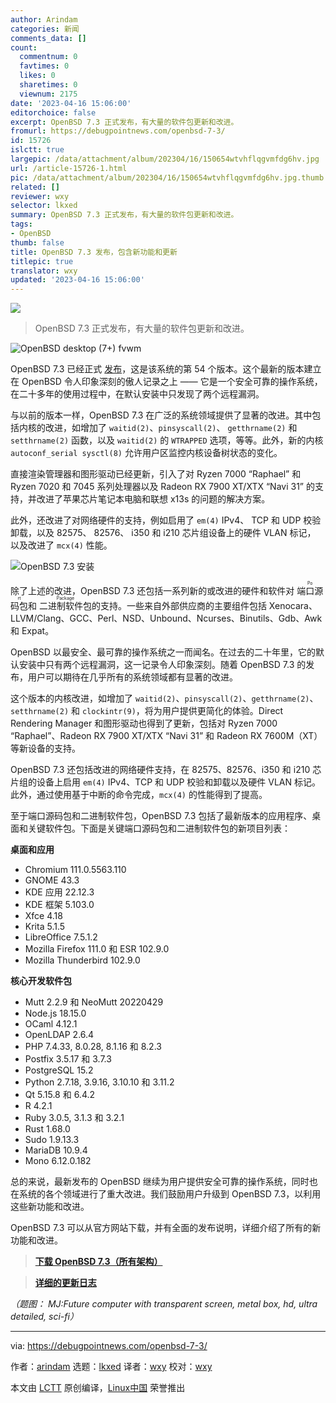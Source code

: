 ```yaml
---
author: Arindam
categories: 新闻
comments_data: []
count:
  commentnum: 0
  favtimes: 0
  likes: 0
  sharetimes: 0
  viewnum: 2175
date: '2023-04-16 15:06:00'
editorchoice: false
excerpt: OpenBSD 7.3 正式发布，有大量的软件包更新和改进。
fromurl: https://debugpointnews.com/openbsd-7-3/
id: 15726
islctt: true
largepic: /data/attachment/album/202304/16/150654wtvhflqgvmfdg6hv.jpg
url: /article-15726-1.html
pic: /data/attachment/album/202304/16/150654wtvhflqgvmfdg6hv.jpg.thumb.jpg
related: []
reviewer: wxy
selector: lkxed
summary: OpenBSD 7.3 正式发布，有大量的软件包更新和改进。
tags:
- OpenBSD
thumb: false
title: OpenBSD 7.3 发布，包含新功能和更新
titlepic: true
translator: wxy
updated: '2023-04-16 15:06:00'
---
```


![](/data/attachment/album/202304/16/150654wtvhflqgvmfdg6hv.jpg)



> 
> OpenBSD 7.3 正式发布，有大量的软件包更新和改进。
> 
> 
> 


![OpenBSD desktop (7+) fvwm](/data/attachment/album/202304/16/150728dczd5f9z56d5p6jq.jpg)


OpenBSD 7.3 已经正式 [发布](https://www.openbsd.org/73.html)，这是该系统的第 54 个版本。这个最新的版本建立在 OpenBSD 令人印象深刻的傲人记录之上 —— 它是一个安全可靠的操作系统，在二十多年的使用过程中，在默认安装中只发现了两个远程漏洞。


与以前的版本一样，OpenBSD 7.3 在广泛的系统领域提供了显著的改进。其中包括内核的改进，如增加了 `waitid(2)`、`pinsyscall(2)`、 `getthrname(2)` 和 `setthrname(2)` 函数，以及 `waitid(2)` 的 `WTRAPPED` 选项，等等。此外，新的内核 `autoconf_serial sysctl(8)` 允许用户区监控内核设备树状态的变化。


直接渲染管理器和图形驱动已经更新，引入了对 Ryzen 7000 “Raphael” 和 Ryzen 7020 和 7045 系列处理器以及 Radeon RX 7900 XT/XTX “Navi 31” 的支持，并改进了苹果芯片笔记本电脑和联想 x13s 的问题的解决方案。


此外，还改进了对网络硬件的支持，例如启用了 `em(4)` IPv4、 TCP 和 UDP 校验卸载，以及 82575、 82576、 i350 和 i210 芯片组设备上的硬件 VLAN 标记， 以及改进了 `mcx(4)` 性能。


![OpenBSD 7.3 安装](/data/attachment/album/202304/16/150734mv49p96pmtuxo2pz.jpg)


除了上述的改进，OpenBSD 7.3 还包括一系列新的或改进的硬件和软件对 <ruby> 端口源码包 <rt>  Port </rt></ruby> 和 <ruby> 二进制软件包 <rt>  Package </rt></ruby> 的支持。一些来自外部供应商的主要组件包括 Xenocara、LLVM/Clang、GCC、Perl、NSD、Unbound、Ncurses、Binutils、Gdb、Awk 和 Expat。


OpenBSD 以最安全、最可靠的操作系统之一而闻名。在过去的二十年里，它的默认安装中只有两个远程漏洞，这一记录令人印象深刻。随着 OpenBSD 7.3 的发布，用户可以期待在几乎所有的系统领域都有显著的改进。


这个版本的内核改进，如增加了 `waitid(2)`、`pinsyscall(2)`、`getthrname(2)`、`setthrname(2)` 和 `clockintr(9)`，将为用户提供更简化的体验。Direct Rendering Manager 和图形驱动也得到了更新，包括对 Ryzen 7000 “Raphael”、Radeon RX 7900 XT/XTX “Navi 31” 和 Radeon RX 7600M（XT）等新设备的支持。


OpenBSD 7.3 还包括改进的网络硬件支持，在 82575、82576、i350 和 i210 芯片组的设备上启用 `em(4)` IPv4、TCP 和 UDP 校验和卸载以及硬件 VLAN 标记。此外，通过使用基于中断的命令完成，`mcx(4)` 的性能得到了提高。


至于端口源码包和二进制软件包，OpenBSD 7.3 包括了最新版本的应用程序、桌面和关键软件包。下面是关键端口源码包和二进制软件包的新项目列表：


**桌面和应用**


* Chromium 111.0.5563.110
* GNOME 43.3
* KDE 应用 22.12.3
* KDE 框架 5.103.0
* Xfce 4.18
* Krita 5.1.5
* LibreOffice 7.5.1.2
* Mozilla Firefox 111.0 和 ESR 102.9.0
* Mozilla Thunderbird 102.9.0


**核心开发软件包**


* Mutt 2.2.9 和 NeoMutt 20220429
* Node.js 18.15.0
* OCaml 4.12.1
* OpenLDAP 2.6.4
* PHP 7.4.33, 8.0.28, 8.1.16 和 8.2.3
* Postfix 3.5.17 和 3.7.3
* PostgreSQL 15.2
* Python 2.7.18, 3.9.16, 3.10.10 和 3.11.2
* Qt 5.15.8 和 6.4.2
* R 4.2.1
* Ruby 3.0.5, 3.1.3 和 3.2.1
* Rust 1.68.0
* Sudo 1.9.13.3
* MariaDB 10.9.4
* Mono 6.12.0.182


总的来说，最新发布的 OpenBSD 继续为用户提供安全可靠的操作系统，同时也在系统的各个领域进行了重大改进。我们鼓励用户升级到 OpenBSD 7.3，以利用这些新功能和改进。


OpenBSD 7.3 可以从官方网站下载，并有全面的发布说明，详细介绍了所有的新功能和改进。



> 
> **[下载 OpenBSD 7.3（所有架构）](https://cdn.openbsd.org/pub/OpenBSD/7.3/)**
> 
> 
> 



> 
> **[详细的更新日志](https://www.openbsd.org/plus73.html)**
> 
> 
> 


*（题图： MJ:Future computer with transparent screen, metal box, hd, ultra detailed, sci-fi）*




---


via: <https://debugpointnews.com/openbsd-7-3/>


作者：[arindam](https://debugpointnews.com/author/dpicubegmail-com/) 选题：[lkxed](https://github.com/lkxed/) 译者：[wxy](https://github.com/wxy) 校对：[wxy](https://github.com/wxy)


本文由 [LCTT](https://github.com/LCTT/TranslateProject) 原创编译，[Linux中国](https://linux.cn/) 荣誉推出